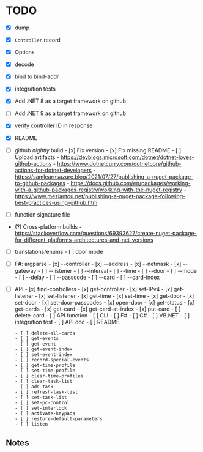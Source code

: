 # TODO

- [x] dump
- [x] `Controller` record
- [x] Options
- [x] decode
- [x] bind to bind-addr
- [x] integration tests
- [x] Add .NET 8 as a target framework on github
- [ ] Add .NET 9 as a target framework on github
- [x] verify controller ID in response
- [x] README

- [ ] github _nightly_ build
      - [x] Fix version
      - [x] Fix missing README
      - [ ] Upload artifacts
      - https://devblogs.microsoft.com/dotnet/dotnet-loves-github-actions
      - https://www.dotnetcurry.com/dotnetcore/github-actions-for-dotnet-developers
      - https://samlearnsazure.blog/2021/07/27/publishing-a-nuget-package-to-github-packages
      - https://docs.github.com/en/packages/working-with-a-github-packages-registry/working-with-the-nuget-registry
      - https://www.meziantou.net/publishing-a-nuget-package-following-best-practices-using-github.htm

- [ ] function signature file
- (?) Cross-platform builds
      - https://stackoverflow.com/questions/69393627/create-nuget-package-for-different-platforms-architectures-and-net-versions

- [ ] translations/enums
      - [ ] door mode

- [ ] F#: argparse
      - [x] --controller
      - [x] --address
      - [x] --netmask
      - [x] --gateway
      - [ ] --listener
      - [ ] --interval
      - [ ] --time
      - [ ] --door
      - [ ] --mode
      - [ ] --delay
      - [ ] --passcode
      - [ ] --card
      - [ ] --card-index

- [ ] API
      - [x] find-controllers
      - [x] get-controller
      - [x] set-IPv4
      - [x] get-listener
      - [x] set-listener
      - [x] get-time
      - [x] set-time
      - [x] get-door
      - [x] set-door
      - [x] set-door-passcodes
      - [x] open-door
      - [x] get-status
      - [x] get-cards
      - [x] get-card
      - [x] get-card-at-index
      - [x] put-card
      - [ ] delete-card
            - [ ] API function
            - [ ] CLI
                  - [ ] F#
                  - [ ] C#
                  - [ ] VB.NET
            - [ ] integration test
            - [ ] API doc
            - [ ] README
      
      - [ ] delete-all-cards
      - [ ] get-events
      - [ ] get-event
      - [ ] get-event-index
      - [ ] set-event-index
      - [ ] record-special-events
      - [ ] get-time-profile
      - [ ] set-time-profile
      - [ ] clear-time-profiles
      - [ ] clear-task-list
      - [ ] add-task
      - [ ] refresh-task-list
      - [ ] set-task-list
      - [ ] set-pc-control
      - [ ] set-interlock
      - [ ] activate-keypads
      - [ ] restore-default-parameters
      - [ ] listen

## Notes
